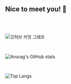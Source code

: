 ## Nice to meet you! 👋

</br></br>

![깃허브 커밋 그래프](https://github-readme-activity-graph.vercel.app/graph?username=useByte&theme=react-dark)

</br>

![Anurag's GitHub stats](https://github-readme-stats.vercel.app/api?username=useByte&show_icons=true&theme=radical)

</br>

![Top Langs](https://github-readme-stats.vercel.app/api/top-langs/?username=useByte&layout=compact)

</br>



<!--
**useBottle/useBottle** is a ✨ _special_ ✨ repository because its `README.md` (this file) appears on your GitHub profile.

Here are some ideas to get you started:

- 🔭 I’m currently working on ...
- 🌱 I’m currently learning ...
- 👯 I’m looking to collaborate on ...
- 🤔 I’m looking for help with ...
- 💬 Ask me about ...
- 📫 How to reach me: ...
- 😄 Pronouns: ...
- ⚡ Fun fact: ...
-->
